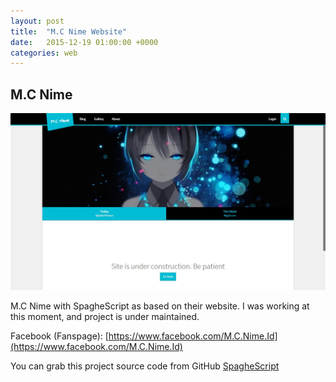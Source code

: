 ```yaml
---
layout: post
title:  "M.C Nime Website"
date:   2015-12-19 01:00:00 +0000
categories: web
---
```



<h2>M.C Nime</h2>
<img src="/image/img01.jpg">

M.C Nime with SpagheScript as based on their website.
I was working at this moment, and project is under maintained.


Facebook (Fanspage): [https://www.facebook.com/M.C.Nime.Id](https://www.facebook.com/M.C.Nime.Id)

You can grab this project source code from GitHub
[SpagheScript](https://github.com/spaghetti-san/spaghescript)

